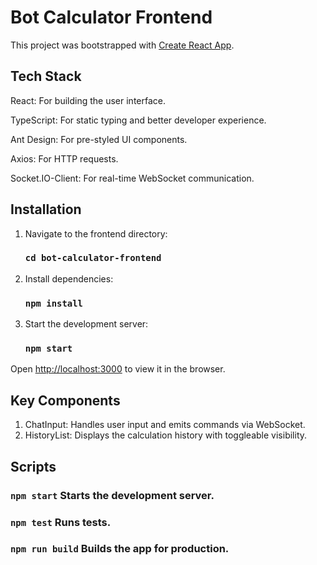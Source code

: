 # Bot Calculator Frontend

This project was bootstrapped with [Create React App](https://github.com/facebook/create-react-app).

## Tech Stack

React: For building the user interface.

TypeScript: For static typing and better developer experience.

Ant Design: For pre-styled UI components.

Axios: For HTTP requests.

Socket.IO-Client: For real-time WebSocket communication.

## Installation

1. Navigate to the frontend directory:    
    ### `cd bot-calculator-frontend`

2. Install dependencies:
    ###  `npm install`

3. Start the development server:
    ###  `npm start`

Open [http://localhost:3000](http://localhost:3000) to view it in the browser.


## Key Components

1. ChatInput: Handles user input and emits commands via WebSocket.
2. HistoryList: Displays the calculation history with toggleable visibility.


## Scripts

###  `npm start`  Starts the development server.
###  `npm test`  Runs tests.
###  `npm run build`  Builds the app for production.


